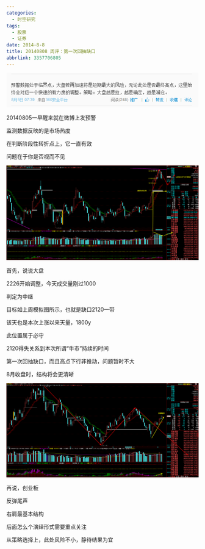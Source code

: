 ```yaml
---
categories:
  - 时空研究
tags:
  - 股票
  - 证券
date: 2014-8-8
title: 20140808 周评：第一次回抽缺口
abbrlink: 3357706805
---
```

![20140808-0](/images/20140808-0.gif)

20140805一早醒来就在微博上发预警

监测数据反映的是市场热度

在判断阶段性转折点上，它一直有效

问题在于你是否视而不见

![20140808-1](/images/20140808-1.gif)

首先，说说大盘

2226开始调整，今天成交量刚过1000

判定为中继

目标如上周模拟图所示，也就是缺口2120一带

该天也是本次上涨以来天量，1800y

此位置属于必守

2120得失关系到本次所谓“牛市”持续的时间

第一次回抽缺口，而且高点下行非推动，问题暂时不大

8月收盘时，结构将会更清晰

![20140808-2](/images/20140808-2.gif)


再说，创业板

反弹尾声

右肩最基本结构

后面怎么个演绎形式需要重点关注

从策略选择上，此处风险不小，静待结果为宜
